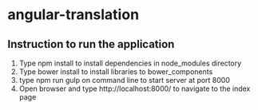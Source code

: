 # angular-translation

## Instruction to run the application
1. Type npm install to install dependencies in node_modules directory
2. Type bower install to install libraries to bower_components
3. type npm run gulp on command line to start server at port 8000
4. Open browser and type http://localhost:8000/ to navigate to the index page
